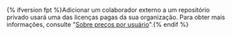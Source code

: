 {% ifversion fpt %}Adicionar um colaborador externo a um repositório privado usará uma das licenças pagas da sua organização. Para obter mais informações, consulte "[Sobre preços por usuário](/articles/about-per-user-pricing/)".{% endif %}
